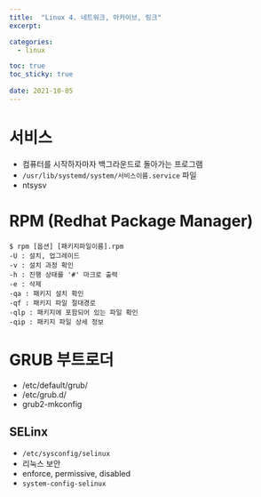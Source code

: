 ```yaml
---
title:  "Linux 4. 네트워크, 아카이브, 링크"
excerpt:

categories:
  - linux

toc: true
toc_sticky: true
 
date: 2021-10-05
---
```


# 서비스

-   컴퓨터를 시작하자마자 백그라운드로 돌아가는 프로그램
-   `/usr/lib/systemd/system/서비스이름.service` 파일
-   ntsysv

# RPM (Redhat Package Manager)

```
$ rpm [옵션] [패키지파일이름].rpm
-U : 설치, 업그레이드
-v : 설치 과정 확인
-h : 진행 상태를 '#' 마크로 출력
-e : 삭제
-qa : 패키지 설치 확인
-qf : 패키지 파일 절대경로
-qlp : 패키지에 포함되어 있는 파일 확인
-qip : 패키지 파일 상세 정보
```

# GRUB 부트로더

-   /etc/default/grub/
-   /etc/grub.d/
-   grub2-mkconfig

## SELinx

-   `/etc/sysconfig/selinux`
-   리눅스 보안
-   enforce, permissive, disabled
-   `system-config-selinux`